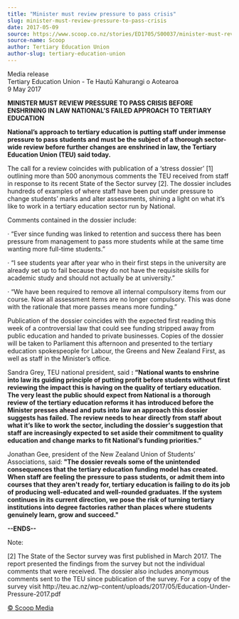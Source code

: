 ```yaml
---
title: "Minister must review pressure to pass crisis"
slug: minister-must-review-pressure-to-pass-crisis
date: 2017-05-09
source: https://www.scoop.co.nz/stories/ED1705/S00037/minister-must-review-pressure-to-pass-crisis.htm
source-name: Scoop
author: Tertiary Education Union
author-slug: tertiary-education-union
---
```


<p>Media release<br>Tertiary Education Union - Te Hautū
Kahurangi o Aotearoa<br>9 May 2017</p>

<p><strong>MINISTER MUST
REVIEW PRESSURE TO PASS CRISIS BEFORE ENSHRINING IN LAW
NATIONAL’S FAILED APPROACH TO TERTIARY
EDUCATION</strong></p>

<p><strong>National’s approach to
tertiary education is putting staff under immense pressure
to pass students and must be the subject of a thorough
sector-wide review before further changes are enshrined in
law, the Tertiary Education Union (TEU) said
today.</strong></p>

<p>The call for a review coincides with
publication of a ‘stress dossier’ [1] outlining more
than 500 anonymous comments the TEU received from staff in
response to its recent State of the Sector survey [2]. The
dossier includes hundreds of examples of where staff have
been put under pressure to change students’ marks and
alter assessments, shining a light on what it’s like to
work in a tertiary education sector run by
National.</p>

<p>Comments contained in the dossier include:</p>

<p>·
“Ever since funding was linked to retention and success
there has been pressure from management to pass more
students while at the same time wanting more full-time
students.”</p>

<p>· “I see students year after year who in
their first steps in the university are already set up to
fail because they do not have the requisite skills for
academic study and should not actually be at
university.”</p>

<p>· “We have been required to remove all
internal compulsory items from our course. Now all
assessment items are no longer compulsory. This was done
with the rationale that more passes means more
funding.”
</p>

<p>Publication of the dossier coincides with the
expected first reading this week of a controversial law that
could see funding stripped away from public education and
handed to private businesses. Copies of the dossier will be
taken to Parliament this afternoon and presented to the
tertiary education spokespeople for Labour, the Greens and
New Zealand First, as well as staff in the Minister’s
office.</p>

<p>Sandra Grey, TEU national president, said
<strong>: “National wants to enshrine into law its guiding
principle of putting profit before students without first
reviewing the impact this is having on the quality of
tertiary education. The very least the public should expect
from National is a thorough review of the tertiary education
reforms it has introduced before the Minister presses ahead
and puts into law an approach this dossier suggests has
failed. The review needs to hear directly from staff about
what it’s like to work the sector, including the dossier's
suggestion that staff are increasingly expected to set aside
their commitment to quality education and change marks to
fit National’s funding priorities.”</strong></p>

<p>Jonathan
Gee, president of the New Zealand Union of Students’
Associations, said:<strong> "The dossier reveals some of the
unintended consequences that the tertiary education funding
model has created. When staff are feeling the pressure to
pass students, or admit them into courses that they aren't
ready for, tertiary education is failing to do its job of
producing well-educated and well-rounded graduates. If the
system continues in its current direction, we pose the risk
of turning tertiary institutions into degree factories
rather than places where students genuinely learn, grow and
succeed."</strong></p>

<p><strong>--ENDS--</strong></p>

<p>Note:
</p>

<p>[2] The State of the Sector survey was first published in
March 2017. The report presented the findings from the
survey but not the individual comments that were received.
The dossier also includes anonymous comments sent to the TEU
since publication of the survey. For a copy of the survey
visit http://teu.ac.nz/wp-content/uploads/2017/05/Education-Under-Pressure-2017.pdf
</p>

<p>
<a href="http://www.scoop.co.nz/about/terms.html" target="_blank"><span>© Scoop Media</span></a>
         </p>